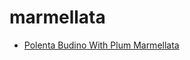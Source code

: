 # marmellata

 * [Polenta Budino With Plum Marmellata](../index/p/polenta-budino-with-plum-marmellata.json)
